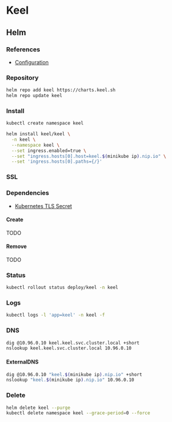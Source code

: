# Keel

## Helm

### References

- [Configuration](https://github.com/keel-hq/keel/tree/master/chart/keel#configuration)

### Repository

```sh
helm repo add keel https://charts.keel.sh
helm repo update keel
```

### Install

```sh
kubectl create namespace keel
```

```sh
helm install keel/keel \
  -n keel \
  --namespace keel \
  --set ingress.enabled=true \
  --set "ingress.hosts[0].host=keel.$(minikube ip).nip.io" \
  --set 'ingress.hosts[0].paths={/}'
```

### SSL

### Dependencies

- [Kubernetes TLS Secret](/k8s-tls-secret.md)

#### Create

TODO

#### Remove

TODO

### Status

```sh
kubectl rollout status deploy/keel -n keel
```

### Logs

```sh
kubectl logs -l 'app=keel' -n keel -f
```

### DNS

```sh
dig @10.96.0.10 keel.keel.svc.cluster.local +short
nslookup keel.keel.svc.cluster.local 10.96.0.10
```

#### ExternalDNS

```sh
dig @10.96.0.10 "keel.$(minikube ip).nip.io" +short
nslookup "keel.$(minikube ip).nip.io" 10.96.0.10
```

<!-- ### Secret

```sh
kubectl get secret keel \
  -o jsonpath='{.data.admin-password}' \
  -n keel | \
    base64 --decode; echo
``` -->

### Delete

```sh
helm delete keel --purge
kubectl delete namespace keel --grace-period=0 --force
```
